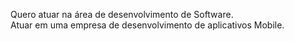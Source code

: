 Quero atuar na área de desenvolvimento de Software.  
Atuar em uma empresa de desenvolvimento de aplicativos Mobile.
